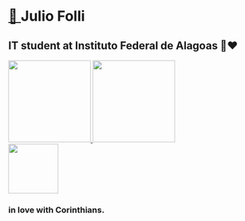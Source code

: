 <h1>
  <a href="https://youtu.be/uzS3WG6__G4" target="_blank">
    🌟
  </a>
  <span>
  Julio Folli
  </span>
</h1>
<h2> 
  IT student at Instituto Federal de Alagoas 💚❤️
</h2>
<div align="left">
  <a href="https://github.com/NETUNO14">
    <img height="165em" src="https://github-readme-stats.vercel.app/api username=NETUNO14&show_icons=true&theme=dark&include_all_commits=true&count_private=true"/>
     <img height="165em" src="https://github-readme-stats.vercel.app/api/top-langs/?username=NETUNO14&layout=compact&langs_count=7&theme=dark"/>
  </a>
</div>
  <!------>
  <img width="100" src="https://i0.wp.com/dreamleaguesoccer.com.br/wp-content/uploads/2016/11/escudo-Corinthians.png?fit=512%2C512&ssl=1"/>
  <h3>
    <strong>
      in love with Corinthians.
    </strong>
   </h3>
